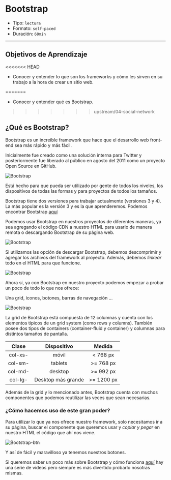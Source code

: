 # Bootstrap

- Tipo: `lectura`
- Formato: `self-paced`
- Duración: `60min`

***

## Objetivos de Aprendizaje

<<<<<<< HEAD
- Conocer y entender lo que son los frameworks y cómo les sirven en su trabajo a la hora de crear un sitio web.


=======
- Conocer y entender qué es Bootstrap.
>>>>>>> upstream/04-social-network

## ¿Qué es Bootstrap?

Bootstrap es un increíble framework que hace que el desarrollo web front-end
sea más rápido y más fácil.

Inicialmente fue creado como una solución interna para Twitter y
posteriormente fue liberado al público en agosto del 2011 como un proyecto
Open Source en GitHub.

![Bootstrap](https://cdn-images-1.medium.com/max/800/1*aJ_JLvfVyiQj5iYryIulhw.jpeg)

Está hecho para que pueda ser utilizado por gente de todos los niveles, los
dispositivos de todas las formas y para proyectos de todos los tamaños.

Bootstrap tiene dos versiones para trabajar actualmente (versiones 3 y 4). La
más popular es la versión 3 y es la que aprenderemos. Podemos encontrar
Bootstrap [aquí](https://getbootstrap.com/docs/3.3/)

Podemos usar Bootstrap en nuestros proyectos de diferentes maneras, ya sea
agregando el código CDN a nuestro HTML para usarlo de manera remota o
descargando Bootstrap de su página web.

![Bootstrap](https://raw.githubusercontent.com/Laboratoria/curricula-js/c6232fc0a639688fc216c72d17e325a588abae9d/04-social-network/01-css-frameworks/02-bootstrap/bcdn.png)

Si utilizamos las opción de descargar Bootstrap, debemos descomprimir y
agregar los archivos del framework al proyecto. Además, debemos *linkear*
todo en el HTML para que funcione.

![Bootstrap](https://cdn-images-1.medium.com/max/800/0*NuuR2bjpZck1wC6g.)

Ahora sí, ya con Bootstrap en nuestro proyecto podemos empezar a probar un
poco de todo lo que nos ofrece:

Una grid, íconos, botones, barras de navegación ...

![Bootstrap](http://www.boss-development.biz/sites/default/files/bootstrap-02.png)

La grid de Bootstrap está compuesta de 12 columnas y cuenta con los elementos
típicos de un grid system (como rows y columns). También posee dos tipos de
containers (container-fluid y container) y columnas para distintos tamaños de
pantalla.

| Clase | Dispositivo | Medida |
| :-------: | :------: | :-----: |
| col-xs-   | móvil    | < 768 px  |
| col-sm-   | tablets  | >= 768 px|
| col-md-   | desktop  | >= 992 px |
| col-lg-   | Desktop más grande| >= 1200 px |

Además de la grid y lo mencionado antes, Bootstrap cuenta con muchos
componentes que podemos reutilizar las veces que sean necesarias.

### ¿Cómo hacemos uso de este gran poder?

Para utilizar lo que ya nos ofrece nuestro framework, solo necesitamos ir a
su página, buscar el componente que queremos usar y *copiar y pegar* en
nuestro HTML el código que ahí nos viene.

![Bootstrap-btn](https://raw.githubusercontent.com/Laboratoria/curricula-js/f659ee55eeb322341c314d7d080bb22468e9a576/04-social-network/01-css-frameworks/02-bootstrap/btn-example.PNG)

Y así de fácil y maravilloso ya tenemos nuestros botones.

Si queremos saber un poco más sobre Bootstrap y cómo funciona [aquí](https://www.youtube.com/playlist?list=PLhSj3UTs2_yWTKvu1Aq3xUhzIJNBZ3MFW)
hay una serie de videos pero siempre es más divertido probarlo nosotras mismas.
